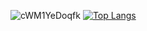 
![cWM1YeDoqfk](https://user-images.githubusercontent.com/72487714/204937762-06bea86d-9deb-47dc-b382-6189df4b7515.jpg)
[![Top Langs](https://github-readme-stats.vercel.app/api/top-langs/?username=Kaducei&layout=compact&theme=vision-friendly-dark)](https://github.com/anuraghazra/github-readme-stats)
